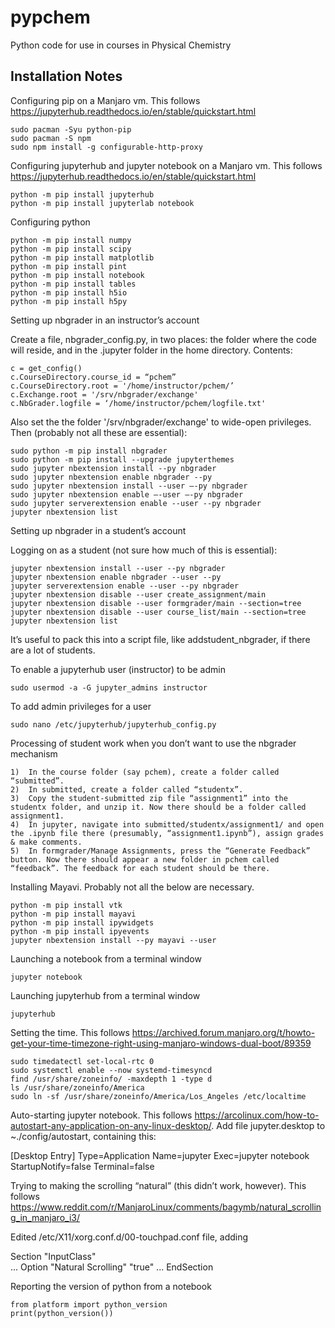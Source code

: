 # pypchem
Python code for use in courses in Physical Chemistry

## Installation Notes
Configuring pip on a Manjaro vm. This follows https://jupyterhub.readthedocs.io/en/stable/quickstart.html 

	sudo pacman -Syu python-pip
	sudo pacman -S npm
	sudo npm install -g configurable-http-proxy


Configuring jupyterhub and jupyter notebook on a Manjaro vm. This follows https://jupyterhub.readthedocs.io/en/stable/quickstart.html 

	python -m pip install jupyterhub
	python -m pip install jupyterlab notebook


Configuring python

	python -m pip install numpy
	python -m pip install scipy
	python -m pip install matplotlib
	python -m pip install pint
	python -m pip install notebook 
	python -m pip install tables
	python -m pip install h5io
	python -m pip install h5py


Setting up nbgrader in an instructor’s account

Create a file, nbgrader_config.py, in two places: the folder where the code will reside, and in the .jupyter folder in the home directory. Contents:

	c = get_config()
	c.CourseDirectory.course_id = “pchem”
	c.CourseDirectory.root = '/home/instructor/pchem/’
	c.Exchange.root = '/srv/nbgrader/exchange'
	c.NbGrader.logfile = ‘/home/instructor/pchem/logfile.txt'

Also set the the folder '/srv/nbgrader/exchange' to wide-open privileges. Then (probably not all these are essential):

	sudo python -m pip install nbgrader
	sudo python -m pip install --upgrade jupyterthemes
	sudo jupyter nbextension install --py nbgrader
	sudo jupyter nbextension enable nbgrader --py
	sudo jupyter nbextension install --user —-py nbgrader
	sudo jupyter nbextension enable —-user —-py nbgrader
	sudo jupyter serverextension enable --user --py nbgrader
	jupyter nbextension list


Setting up nbgrader in a student’s account

Logging on as a student (not sure how much of this is essential):

	jupyter nbextension install --user --py nbgrader
	jupyter nbextension enable nbgrader --user --py
	jupyter serverextension enable --user --py nbgrader
	jupyter nbextension disable --user create_assignment/main
	jupyter nbextension disable --user formgrader/main --section=tree
	jupyter nbextension disable --user course_list/main --section=tree
	jupyter nbextension list

It’s useful to pack this into a script file, like addstudent_nbgrader, if there are a lot of students.


To enable a jupyterhub user (instructor) to be admin

	sudo usermod -a -G jupyter_admins instructor


To add admin privileges for a user

	sudo nano /etc/jupyterhub/jupyterhub_config.py


Processing of student work when you don’t want to use the nbgrader mechanism

	1)	In the course folder (say pchem), create a folder called “submitted”.
	2)	In submitted, create a folder called “studentx”.
	3)	Copy the student-submitted zip file “assignment1” into the studentx folder, and unzip it. Now there should be a folder called assignment1.
	4)	In jupyter, navigate into submitted/studentx/assignment1/ and open the .ipynb file there (presumably, “assignment1.ipynb”), assign grades & make comments.
	5)	In formgrader/Manage Assignments, press the “Generate Feedback” button. Now there should appear a new folder in pchem called “feedback”. The feedback for each student should be there.


Installing Mayavi. Probably not all the below are necessary.

	python -m pip install vtk
	python -m pip install mayavi
	python -m pip install ipywidgets
	python -m pip install ipyevents
	jupyter nbextension install --py mayavi --user


Launching a notebook from a terminal window

	jupyter notebook

Launching jupyterhub from a terminal window

	jupyterhub


Setting the time. This follows https://archived.forum.manjaro.org/t/howto-get-your-time-timezone-right-using-manjaro-windows-dual-boot/89359

	sudo timedatectl set-local-rtc 0
	sudo systemctl enable --now systemd-timesyncd
	find /usr/share/zoneinfo/ -maxdepth 1 -type d
	ls /usr/share/zoneinfo/America
	sudo ln -sf /usr/share/zoneinfo/America/Los_Angeles /etc/localtime


Auto-starting jupyter notebook. This follows https://arcolinux.com/how-to-autostart-any-application-on-any-linux-desktop/. Add file jupyter.desktop to ~./config/autostart, containing this:

[Desktop Entry]
Type=Application
Name=jupyter
Exec=jupyter notebook
StartupNotify=false
Terminal=false


Trying to making the scrolling “natural” (this didn’t work, however). This follows https://www.reddit.com/r/ManjaroLinux/comments/bagymb/natural_scrolling_in_manjaro_i3/

Edited /etc/X11/xorg.conf.d/00-touchpad.conf file, adding 

Section "InputClass"                 
    ...
    Option "Natural Scrolling" "true"
    ...
EndSection


Reporting the version of python from a notebook

	from platform import python_version
	print(python_version())


